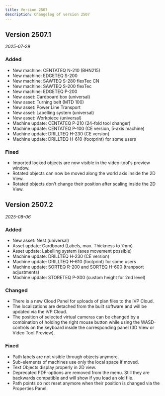 ```yaml
---
title: Version 2507
description: Changelog of version 2507
---
```


## Version 2507.1
_2025-07-29_

### Added

- New machine: CENTATEQ N-210 (BHN215)
- New machine: EDGETEQ S-200
- New machine: SAWTEQ S-280 flexTec CN
- New machine: SAWTEQ S-200 flexTec
- New machine: EDGETEQ P-200
- New asset: Cardboard box (universal)
- New asset: Turning belt (MTD 100)
- New asset: Power Line Transport
- New asset: Labelling system (universal)
- New asset: Workpiece (universal)
- Machine update: CENTATEQ P-210 (24-fold tool changer)
- Machine update: CENTATEQ P-100 (CE version, 5-axis machine)
- Machine update: DRILLTEQ H-230 (CE version)
- Machine update: DRILLTEQ H-610 (footprint) for some users

### Fixed

- Imported locked objects are now visible in the video-tool's preview window.
- Rotated objects can now be moved along the world axis inside the 2D View.
- Rotated objects don't change their position after scaling inside the 2D View.


## Version 2507.2
_2025-08-06_

### Added

- New asset: Nest (universal)
- Asset update: Cardboard (Labels, max. Thickness to 7mm)
- Asset update: Labelling system (axes movement possible)
- Machine update: DRILLTEQ H-230 (CE version)
- Machine update: DRILLTEQ H-610 (footprint) for some users
- Machine update: SORTEQ R-200 and SORTEQ H-600 (tranpsort adjustments)
- Machine update: STORETEQ P-X00 (custom height for 2nd level)

### Changed

- There is a new Cloud Panel for uploads of plan files to the iVP Cloud.
- The localizations are detached from the built software and will be updated via the iVP Cloud.
- The position of selected virtual cameras can be changed by a combination of holding the right mouse button while using the WASD-controls on the keyboard inside the corresponding panel (3D View or Video Tool Preview).

### Fixed

- Path labels are not visible through objects anymore.
- Sub-elements of machines use only the local space if moved.
- Text Objects display properly in 2D view.
- Deprecated PDF-options are removed from the menu. Still they are backwards compatible and will show if you load an old file.
- Path points do not reset anymore when their position is changed via the Properties Panel.